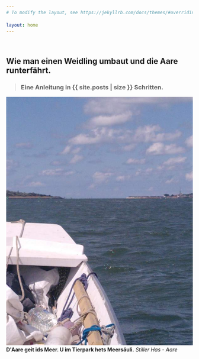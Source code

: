 ```yaml
---
# To modify the layout, see https://jekyllrb.com/docs/themes/#overriding-theme-defaults

layout: home
---
```


<p/>
<br/>

## Wie man einen Weidling umbaut und die Aare runterfährt. 

> ### Eine Anleitung in {{ site.posts | size }} Schritten.

<div>
	<img src="/img2/20220806__ms_res_aaremeer_32.jpg">
</div>
<div>
	<b>D'Aare geit ids Meer. U im Tierpark hets Meersäuli.</b> <i>Stiller Has - Aare</i>
</div>


<script>
	// Changing the "Read more..." excerpts infos as it doesn't seem to be easy doable otherwise
	document.addEventListener('DOMContentLoaded', function () {
		document.querySelectorAll('a.read-more').forEach(el => {
			el.textContent = ' … weiter lesen';
		});
	});
</script>
